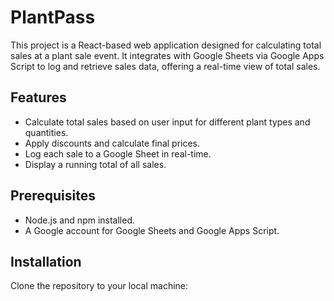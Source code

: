 # PlantPass

This project is a React-based web application designed for calculating total sales at a plant sale event. It integrates with Google Sheets via Google Apps Script to log and retrieve sales data, offering a real-time view of total sales.

## Features

- Calculate total sales based on user input for different plant types and quantities.
- Apply discounts and calculate final prices.
- Log each sale to a Google Sheet in real-time.
- Display a running total of all sales.

## Prerequisites

- Node.js and npm installed.
- A Google account for Google Sheets and Google Apps Script.

## Installation

Clone the repository to your local machine:
